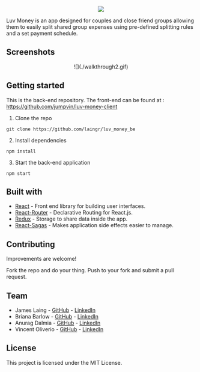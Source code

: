 <p align="center">
  <img src="images/logo-readme-4.png" />
</p>



Luv Money is an app designed for couples and close friend groups allowing them to easily split shared group expenses using pre-defined splitting rules and a set payment schedule.

## Screenshots

<p align="center">
  ![](./walkthrough2.gif)
</p>



## Getting started

This is the back-end repository. The front-end can be found at : https://github.com/jumpvin/luv-money-client

1. Clone the repo

```
git clone https://github.com/laingr/luv_money_be
```

2. Install dependencies
```
npm install
```

3. Start the back-end application
```
npm start
```


## Built with

* [React](https://reactjs.org/) - Front end library for building user interfaces.
* [React-Router](https://reacttraining.com/react-router/) - Declarative Routing for React.js.
* [Redux](https://redux.js.org) - Storage to share data inside the app.
* [React-Sagas](https://redux-saga.js.org/) - Makes application side effects easier to manage.



## Contributing

Improvements are welcome!

Fork the repo and do your thing. Push to your fork and submit a pull request.


## Team

* James Laing - [GitHub](https://github.com/laingr) - [LinkedIn](https://www.linkedin.com/in/bernat-muntaner-perello/)
* Briana Barlow  - [GitHub](https://github.com/theebribri) - [LinkedIn](https://www.linkedin.com/in/theebribri/)
* Anurag Dalmia - [GitHub](https://github.com/dalmia007) - [LinkedIn](https://www.linkedin.com/in/anurag-dalmia/)
* Vincent Oliverio - [GitHub](https://github.com/jumpvin) - [LinkedIn](https://www.linkedin.com/in/vincent-oliverio/)


## License

This project is licensed under the MIT License.

